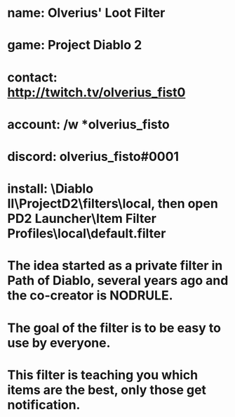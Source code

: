 # name: Olverius' Loot Filter
# game: Project Diablo 2
# contact: http://twitch.tv/olverius_fist0
# account: /w *olverius_fisto
# discord: olverius_fisto#0001
# install: \Diablo II\ProjectD2\filters\local, then open PD2 Launcher\Item Filter Profiles\local\default.filter
# The idea started as a private filter in Path of Diablo, several years ago and the co-creator is NODRULE.
# The goal of the filter is to be easy to use by everyone.
# This filter is teaching you which items are the best, only those get notification.
